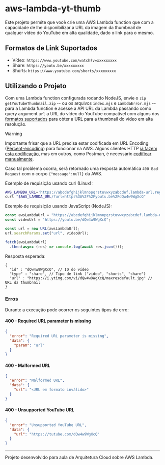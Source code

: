 # aws-lambda-yt-thumb

Este projeto permite que você crie uma AWS Lambda function que com a capacidade
de lhe disponibilizar a URL da imagem da thumbnail de qualquer vídeo do YouTube
em alta qualidade, dado o link para o mesmo.

## Formatos de Link Suportados

- Vídeo: `https://www.youtube.com/watch?v=xxxxxxxxx`
- Share: `https://youtu.be/xxxxxxxxx`
- Shorts: `https://www.youtube.com/shorts/xxxxxxxxx`

## Utilizando o Projeto

Com uma Lambda function configurada rodando NodeJS, envie o `zip`
`getYouTubeThumbnail.zip` -- ou os arquivos `index.mjs` e `LambdaError.mjs` --
para a Lambda function e acesse a API URL da Lambda passando como query argument
`url` a URL do vídeo do YouTube compatível com alguns dos [formatos suportados](#formatos-de-link-suportados)
para obter a URL para a thumbnail do vídeo em alta resolução.

> [!warning]
> Importante frisar que a URL precisa estar codificada em URL Encoding ([Percent-encoding](https://developer.mozilla.org/en-US/docs/Glossary/Percent-encoding))
> para funcionar na AWS. Alguns clientes HTTP [já fazem esta codificação](https://reqbin.com/),
> mas em outros, como Postman, é necessário [codificar manualmente](https://stackoverflow.com/a/58352537).
>
> Caso tal problema ocorra, será retornado uma resposta automática `400 Bad Request`
> com o corpo `{"message":null}` da AWS.

Exemplo de requisição usando curl (Linux):

```sh
AWS_LAMBDA_URL='https://abcdefghijklmnopqrstuvwxyzabcdef.lambda-url.region.on.aws'
curl "$AWS_LAMBDA_URL/?url=https%3A%2F%2Fyoutu.be%2FdQw4w9WgXcQ"
```

Exemplo de requisição usando JavaScript (NodeJS):

```js
const awsLambdaUrl = "https://abcdefghijklmnopqrstuvwxyzabcdef.lambda-url.region.on.aws";
const videoUrl = "https://youtu.be/dQw4w9WgXcQ";

const url = new URL(awsLambdaUrl);
url.searchParams.set("url", videoUrl);

fetch(awsLambdaUrl)
  .then(async (res) => console.log(await res.json()));
```

Resposta esperada:

```jsonc
{
  "id" : "dQw4w9WgXcQ", // ID do vídeo
  "type" : "share", // Tipo de link ("video", "shorts", "share")
  "url" : "https://i.ytimg.com/vi/dQw4w9WgXcQ/maxresdefault.jpg" // URL da thumbnail
}
```

### Erros

Durante a execução pode ocorrer os seguintes tipos de erro:

#### 400 - Required URL parameter is missing

```json
{
  "error": "Required URL parameter is missing",
  "data": {
    "param": "url"
  }
}
```

#### 400 - Malformed URL

```json
{
  "error": "Malformed URL",
  "data": {
    "url": "<URL em formato inválido>"
  }
}
```

#### 400 - Unsupported YouTube URL

```json
{
  "error": "Unsupported YouTube URL",
  "data": {
    "url": "https://tutube.com/dQw4w9WgXcQ"
  }
}
```

---

Projeto desenvolvido para aula de Arquitetura Cloud sobre AWS Lambda.
